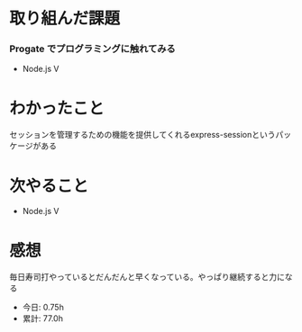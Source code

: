 # 取り組んだ課題
### Progate でプログラミングに触れてみる
* Node.js Ⅴ
# わかったこと
セッションを管理するための機能を提供してくれるexpress-sessionというパッケージがある
# 次やること
* Node.js Ⅴ
# 感想
毎日寿司打やっているとだんだんと早くなっている。やっぱり継続すると力になる
* 今日: 0.75h
* 累計: 77.0h
